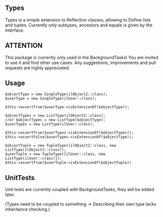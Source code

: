 Types
-----------

Types is a simple extension to Reflection classes, allowing to Define lists and tuples. Currently only subtypes, ancestors and equals is given by the interface.

ATTENTION
---------

This package is currently only used in the BackgroundTasks! You are invited to use it and find other use cases. Any suggestions, improvements and pull requests are highly appreciated.

Usage
-----

```
$objectType = new SingleType(ilObject2::class);
$userType = new SingleType(ilUser::class);

$this->assertTrue($userType->isExtensionOf($objectType));

$objectTypes = new ListType(ilObject2::class);
//or $objectTypes = new ListType($objectType);
$userTypes = new ListType(ilUser::class);

$this->assertTrue($userTypes->isExtensionOf($objectTypes));
$this->assertFalse($userTypes->isExtensionOf($objectType));

$objectTuple = new TupleType([ilObject2::class, new ListType(ilObject2::class));
$userTuple = new TupleType([ilUser::class, new ListType(ilUser::class)]);
$this->assertTrue($userTuple->isExtensionOf($objectTuple))

```

UnitTests
---------
Unit tests are currently coupled with BackgroundTasks, they will be added later.

(Types need to be coupled to something -> Describing their own type lacks inheritance checking.)
